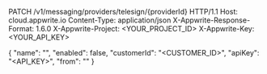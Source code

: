 PATCH /v1/messaging/providers/telesign/{providerId} HTTP/1.1
Host: cloud.appwrite.io
Content-Type: application/json
X-Appwrite-Response-Format: 1.6.0
X-Appwrite-Project: &lt;YOUR_PROJECT_ID&gt;
X-Appwrite-Key: &lt;YOUR_API_KEY&gt;

{
  "name": "<NAME>",
  "enabled": false,
  "customerId": "<CUSTOMER_ID>",
  "apiKey": "<API_KEY>",
  "from": "<FROM>"
}
